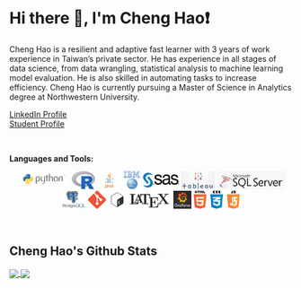 # Hi there 👋, I'm Cheng Hao:exclamation:


Cheng Hao is a resilient and adaptive fast learner with 3 years of work experience in Taiwan’s private sector. He has experience in all stages of data science, from data wrangling, statistical analysis to machine learning model evaluation. He is also skilled in automating tasks to increase efficiency. Cheng Hao is currently pursuing a Master of Science in Analytics degree at Northwestern University.
  
[LinkedIn Profile](https://www.linkedin.com/in/cheng-hao-ke/) &nbsp;  
[Student Profile](https://www.mccormick.northwestern.edu/analytics/people/students/class-of-2021/ke-cheng-hao.html)

&nbsp;  


**Languages and Tools:**  

<p align="center">
  <img height="32" src="https://github.com/ChengHaoKe/ChengHaoKe/blob/main/logos/python_word.png">
  <img height="32" src="https://github.com/ChengHaoKe/ChengHaoKe/blob/main/logos/Rlogo.png">
  <img height="32" src="https://github.com/ChengHaoKe/ChengHaoKe/blob/main/logos/java_white.jpg">
  <img height="32" src="https://github.com/ChengHaoKe/ChengHaoKe/blob/main/logos/spsslogo.png">
  <img height="32" src="https://github.com/ChengHaoKe/ChengHaoKe/blob/main/logos/sas-logo.jpg">
  <img height="32" src="https://github.com/ChengHaoKe/ChengHaoKe/blob/main/logos/tableau-logo.jpg">
  <img height="32" src="https://github.com/ChengHaoKe/ChengHaoKe/blob/main/logos/mssql-logo.png">
  <img height="32" src="https://github.com/ChengHaoKe/ChengHaoKe/blob/main/logos/postgresql-logo.png">
  <img height="32" src="https://github.com/ChengHaoKe/ChengHaoKe/blob/main/logos/Git-Icon-1788C.png">
  <img height="32" src="https://github.com/ChengHaoKe/ChengHaoKe/blob/main/logos/bash-logo.png">
  <img height="32" src="https://github.com/ChengHaoKe/ChengHaoKe/blob/main/logos/latex-white.png">
  <img height="32" src="https://github.com/ChengHaoKe/ChengHaoKe/blob/main/logos/grafanalogo.jpg">
  <img height="32" src="https://github.com/ChengHaoKe/ChengHaoKe/blob/main/logos/web_langswhite.png">
</p>

&nbsp;  

<!--
![Cheng Hao's Github Stats](https://github-readme-stats.chenghaoke.vercel.app/api?username=ChengHaoKe&count_private=true&show_icons=true&include_all_commits=true)
**Languages and Tools:**
![Top Langs](https://github-readme-stats.chenghaoke.vercel.app/api/top-langs/?username=ChengHaoKe&langs_count=10&show_icons=true&layout=compact) 
-->
<!--
style="background-color:white;padding:5px;"
<code><img height="30" src="https://github.com/ChengHaoKe/ChengHaoKe/blob/main/logos/grafanalogo.jpg"></code>
-->

## Cheng Hao's Github Stats

<a href="https://github.com/ChengHaoKe/github-readme-stats">
  <img align="center" src="https://github-readme-stats.chenghaoke.vercel.app/api?username=ChengHaoKe&count_private=true&show_icons=true&include_all_commits=true" />
</a>
<a href="https://github.com/ChengHaoKe/github-readme-stats">
  <img align="center" src="https://github-readme-stats.chenghaoke.vercel.app/api/top-langs/?username=ChengHaoKe&langs_count=8&show_icons=true&layout=compact" />
</a>

<!--
[![Top Langs](https://github-readme-stats.chenghaoke.vercel.app/api/top-langs/?username=ChengHaoKe&langs_count=10&layout=compact&show_icons=true)](https://github.com/ChengHaoKe/github-readme-stats)
-->

&nbsp;  
<!--
[![Cheng Hao's wakatime stats](https://github-readme-stats.chenghaoke.vercel.app/api/wakatime?username=ChengHaoKe&layout=compact)](https://github.com/ChengHaoKe/github-readme-stats)
<!--

<!--
**ChengHaoKe/ChengHaoKe** is a ✨ _special_ ✨ repository because its `README.md` (this file) appears on your GitHub profile.

Here are some ideas to get you started:

- 🔭 I’m currently working on ...
- 🌱 I’m currently learning ...
- 👯 I’m looking to collaborate on ...
- 🤔 I’m looking for help with ...
- 💬 Ask me about ...
- 📫 How to reach me: ...
- 😄 Pronouns: ...
- ⚡ Fun fact: ...
-->
